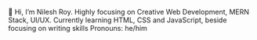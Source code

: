 👋 Hi, I’m Nilesh Roy. Highly focusing on Creative Web Development, MERN Stack, UI/UX.
Currently learning HTML, CSS and JavaScript, beside focusing on writing skills
Pronouns: he/him  

<!---
- 💞️ I’m looking to collaborate on ...
- 📫 How to reach me ...
- ⚡ Fun fact: ...
nileshroy200/nileshroy200 is a ✨ special ✨ repository because its `README.md` (this file) appears on your GitHub profile.
You can click the Preview link to take a look at your changes.
--->
